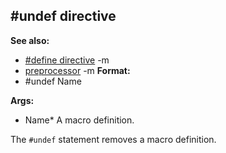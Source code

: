 ## #undef directive
**See also:**
*   [#define directive](/ref/DM/preprocessor/define.md) -m
*   [preprocessor](/ref/DM/preprocessor.md) -m<!-- -->
**Format:**
*   #undef Name
<!-- -->
**Args:**
*   Name* A macro definition.


The `#undef` statement removes a macro definition.